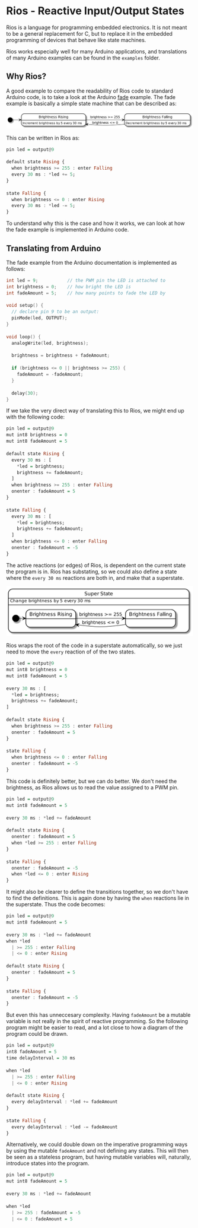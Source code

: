 # Rios - Reactive Input/Output States

Rios is a language for programming embedded electronics.
It is not meant to be a general replacement for C, but to replace it in the embedded programming of devices that behave like state machines.

Rios works especially well for many Arduino applications, and translations of many Arduino examples can be found in the `examples` folder.

## Why Rios?
A good example to compare the readability of Rios code to standard Arduino code, is to take a look at the Arduino [fade](http://www.arduino.cc/en/Tutorial/Fade) example.
The fade example is basically a simple state machine that can be described as:

![](diagrams/fade-simple.png)

This can be written in Rios as:
```haskell
pin led = output@9

default state Rising {
  when brightness >= 255 : enter Falling
  every 30 ms : *led += 5;
}

state Falling {
  when brightness <= 0 : enter Rising
  every 30 ms : *led -= 5;
}
```

To understand why this is the case and how it works, we can look at how the fade example is implemented in Arduino code.

## Translating from Arduino
The fade example from the Arduino documentation is implemented as follows:
```C++
int led = 9;           // the PWM pin the LED is attached to
int brightness = 0;    // how bright the LED is
int fadeAmount = 5;    // how many points to fade the LED by

void setup() {
  // declare pin 9 to be an output:
  pinMode(led, OUTPUT);
}

void loop() {
  analogWrite(led, brightness);

  brightness = brightness + fadeAmount;

  if (brightness <= 0 || brightness >= 255) {
    fadeAmount = -fadeAmount;
  }

  delay(30);
}
```

If we take the very direct way of translating this to Rios, we might end up with the following code:

```haskell
pin led = output@9
mut int8 brightness = 0
mut int8 fadeAmount = 5

default state Rising {
  every 30 ms : [
    *led = brightness;
    brightness += fadeAmount;
  ]
  when brightness >= 255 : enter Falling
  onenter : fadeAmount = 5
}

state Falling {
  every 30 ms : [
    *led = brightness;
    brightness += fadeAmount;
  ]
  when brightness <= 0 : enter Falling
  onenter : fadeAmount = -5
}
```

The active reactions (or edges) of Rios, is dependent on the current state the program is in. Rios has substating, so we could also define a state where the `every 30 ms` reactions are both in, and make that a superstate.

![](diagrams/fade-substate.png)

Rios wraps the root of the code in a superstate automatically, so we just need to move the `every` reaction of of the two states.

```haskell
pin led = output@9
mut int8 brightness = 0
mut int8 fadeAmount = 5

every 30 ms : [
  *led = brightness;
  brightness += fadeAmount;
]

default state Rising {
  when brightness >= 255 : enter Falling
  onenter : fadeAmount = 5
}

state Falling {
  when brightness <= 0 : enter Falling
  onenter : fadeAmount = -5
}
```

This code is definitely better, but we can do better. We don't need the brightness, as Rios allows us to read the value assigned to a PWM pin.

```haskell
pin led = output@9
mut int8 fadeAmount = 5

every 30 ms : *led += fadeAmount

default state Rising {
  onenter : fadeAmount = 5
  when *led >= 255 : enter Falling
}

state Falling {
  onenter : fadeAmount = -5
  when *led <= 0 : enter Rising
}
```

It might also be clearer to define the transitions together, so we don't have to find the definitions. This is again done by having the `when` reactions lie in the superstate. Thus the code becomes:

```haskell
pin led = output@9
mut int8 fadeAmount = 5

every 30 ms : *led += fadeAmount
when *led
  | >= 255 : enter Falling
  | <= 0 : enter Rising

default state Rising {
  onenter : fadeAmount = 5
}

state Falling {
  onenter : fadeAmount = -5
}
```

But even this has unneccesary complexity. Having `fadeAmount` be a mutable variable is not really in the spirit of reactive programming. So the following program might be easier to read, and a lot close to how a diagram of the program could be drawn.

```haskell
pin led = output@9
int8 fadeAmount = 5
time delayInterval = 30 ms

when *led
  | >= 255 : enter Falling
  | <= 0 : enter Rising

default state Rising {
  every delayInterval : *led += fadeAmount
}

state Falling {
  every delayInterval : *led -= fadeAmount
}
```

Alternatively, we could double down on the imperative programming ways by using the mutable `fadeAmount` and not defining any states. This will then be seen as a stateless program, but having mutable variables will, naturally, introduce states into the program.


```haskell
pin led = output@9
mut int8 fadeAmount = 5

every 30 ms : *led += fadeAmount

when *led
  | >= 255 : fadeAmount = -5
  | <= 0 : fadeAmount = 5
```
